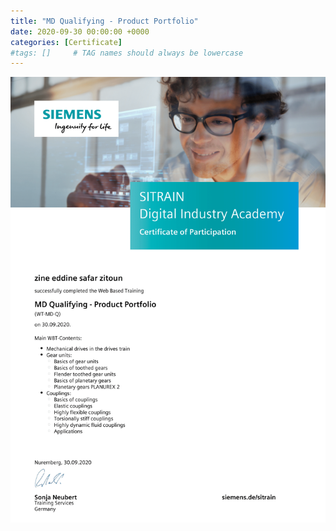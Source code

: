 ```yaml
---
title: "MD Qualifying - Product Portfolio"
date: 2020-09-30 00:00:00 +0000
categories: [Certificate]
#tags: []     # TAG names should always be lowercase
---
```



![MD Qualifying - Product Portfolio](../Certs/In_DB_lc.robots.LCPDFCertificateGenerationProductRobot_QA586MJ-1.png "MD Qualifying - Product Portfolio")
